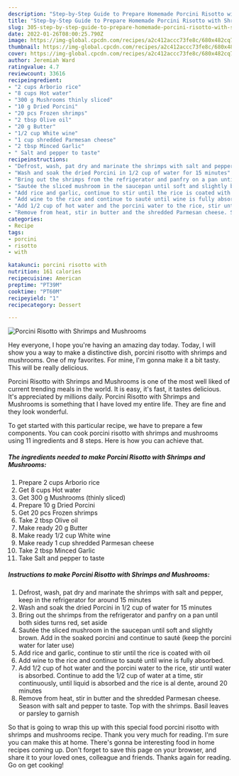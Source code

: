 ```yaml
---
description: "Step-by-Step Guide to Prepare Homemade Porcini Risotto with Shrimps and Mushrooms"
title: "Step-by-Step Guide to Prepare Homemade Porcini Risotto with Shrimps and Mushrooms"
slug: 305-step-by-step-guide-to-prepare-homemade-porcini-risotto-with-shrimps-and-mushrooms
date: 2022-01-26T08:00:25.790Z
image: https://img-global.cpcdn.com/recipes/a2c412accc73fe8c/680x482cq70/porcini-risotto-with-shrimps-and-mushrooms-recipe-main-photo.jpg
thumbnail: https://img-global.cpcdn.com/recipes/a2c412accc73fe8c/680x482cq70/porcini-risotto-with-shrimps-and-mushrooms-recipe-main-photo.jpg
cover: https://img-global.cpcdn.com/recipes/a2c412accc73fe8c/680x482cq70/porcini-risotto-with-shrimps-and-mushrooms-recipe-main-photo.jpg
author: Jeremiah Ward
ratingvalue: 4.7
reviewcount: 33616
recipeingredient:
- "2 cups Arborio rice"
- "8 cups Hot water"
- "300 g Mushrooms thinly sliced"
- "10 g Dried Porcini"
- "20 pcs Frozen shrimps"
- "2 tbsp Olive oil"
- "20 g Butter"
- "1/2 cup White wine"
- "1 cup shredded Parmesan cheese"
- "2 tbsp Minced Garlic"
- " Salt and pepper to taste"
recipeinstructions:
- "Defrost, wash, pat dry and marinate the shrimps with salt and pepper, keep in the refrigerator for around 15 minutes"
- "Wash and soak the dried Porcini in 1/2 cup of water for 15 minutes"
- "Bring out the shrimps from the refrigerator and panfry on a pan until both sides turns red, set aside"
- "Sautée the sliced mushroom in the saucepan until soft and slightly brown. Add in the soaked porcini and continue to sauté (keep the porcini water for later use)"
- "Add rice and garlic, continue to stir until the rice is coated with oil"
- "Add wine to the rice and continue to sauté until wine is fully absorbed."
- "Add 1/2 cup of hot water and the porcini water to the rice, stir until water is absorbed. Continue to add the 1/2 cup of water at a time, stir continuously, until liquid is absorbed and the rice is al dente, around 20 minutes"
- "Remove from heat, stir in butter and the shredded Parmesan cheese. Season with salt and pepper to taste. Top with the shrimps. Basil leaves or parsley to garnish"
categories:
- Recipe
tags:
- porcini
- risotto
- with

katakunci: porcini risotto with 
nutrition: 161 calories
recipecuisine: American
preptime: "PT39M"
cooktime: "PT60M"
recipeyield: "1"
recipecategory: Dessert

---
```



![Porcini Risotto with Shrimps and Mushrooms](https://img-global.cpcdn.com/recipes/a2c412accc73fe8c/680x482cq70/porcini-risotto-with-shrimps-and-mushrooms-recipe-main-photo.jpg)

Hey everyone, I hope you're having an amazing day today. Today, I will show you a way to make a distinctive dish, porcini risotto with shrimps and mushrooms. One of my favorites. For mine, I'm gonna make it a bit tasty. This will be really delicious.

Porcini Risotto with Shrimps and Mushrooms is one of the most well liked of current trending meals in the world. It is easy, it's fast, it tastes delicious. It's appreciated by millions daily. Porcini Risotto with Shrimps and Mushrooms is something that I have loved my entire life. They are fine and they look wonderful.




To get started with this particular recipe, we have to prepare a few components. You can cook porcini risotto with shrimps and mushrooms using 11 ingredients and 8 steps. Here is how you can achieve that.

<!--inarticleads1-->

##### The ingredients needed to make Porcini Risotto with Shrimps and Mushrooms:

1. Prepare 2 cups Arborio rice
1. Get 8 cups Hot water
1. Get 300 g Mushrooms (thinly sliced)
1. Prepare 10 g Dried Porcini
1. Get 20 pcs Frozen shrimps
1. Take 2 tbsp Olive oil
1. Make ready 20 g Butter
1. Make ready 1/2 cup White wine
1. Make ready 1 cup shredded Parmesan cheese
1. Take 2 tbsp Minced Garlic
1. Take  Salt and pepper to taste




<!--inarticleads2-->

##### Instructions to make Porcini Risotto with Shrimps and Mushrooms:

1. Defrost, wash, pat dry and marinate the shrimps with salt and pepper, keep in the refrigerator for around 15 minutes
1. Wash and soak the dried Porcini in 1/2 cup of water for 15 minutes
1. Bring out the shrimps from the refrigerator and panfry on a pan until both sides turns red, set aside
1. Sautée the sliced mushroom in the saucepan until soft and slightly brown. Add in the soaked porcini and continue to sauté (keep the porcini water for later use)
1. Add rice and garlic, continue to stir until the rice is coated with oil
1. Add wine to the rice and continue to sauté until wine is fully absorbed.
1. Add 1/2 cup of hot water and the porcini water to the rice, stir until water is absorbed. Continue to add the 1/2 cup of water at a time, stir continuously, until liquid is absorbed and the rice is al dente, around 20 minutes
1. Remove from heat, stir in butter and the shredded Parmesan cheese. Season with salt and pepper to taste. Top with the shrimps. Basil leaves or parsley to garnish




So that is going to wrap this up with this special food porcini risotto with shrimps and mushrooms recipe. Thank you very much for reading. I'm sure you can make this at home. There's gonna be interesting food in home recipes coming up. Don't forget to save this page on your browser, and share it to your loved ones, colleague and friends. Thanks again for reading. Go on get cooking!
